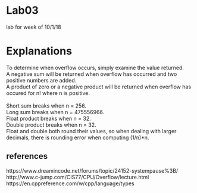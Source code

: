 # Lab03
lab for week of 10/1/18
<h1>Explanations</h1>
To determine when overflow occurs, simply examine the value returned.
<br>
A negative sum will be returned when overflow has occurred and two positive numbers are added. 
<br>
A product of zero or a negative product will be returned when overflow has occured for n! where n is positive.
<br><br>
Short sum breaks when n = 256.
<br>
Long sum breaks when n = 475556966.
<br>
Float product breaks when n = 32.
<br>
Double product breaks when n = 32.
<br>
Float and double both round their values, so when dealing with larger decimals, there is rounding error when computing (1/n)*n.
<br>
<h2>references</h2>
https://www.dreamincode.net/forums/topic/24152-systempause%3B/
<br>
http://www.c-jump.com/CIS77/CPU/Overflow/lecture.html
<br>
https://en.cppreference.com/w/cpp/language/types
